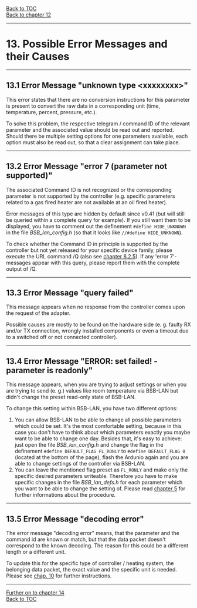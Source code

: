 [Back to TOC](toc.md)  
[Back to chapter 12](chap12.md)    
   
---      
    
# 13. Possible Error Messages and their Causes
    
---
    
## 13.1 Error Message "unknown type \<xxxxxxxx\>"
This error states that there are no conversion instructions for this parameter is present to convert the raw data in a corresponding
unit (time, temperature, percent, pressure, etc.).  
   
To solve this problem, the respective telegram / command
ID of the relevant parameter and the associated value should be read out and reported. Should there be multiple setting options for one
parameters available, each option must also be read out,
so that a clear assignment can take place.  
    
---
    

## 13.2 Error Message "error 7 (parameter not supported)"
The associated Command ID is not recognized or the corresponding
parameter is not supported by the controller (e.g. specific
parameters related to a gas fired heater are not available at an oil fired heater).  
   
Error messages of this type are hidden by default since v0.41 (but will still be queried within a complete query for example). If you still want them to be displayed, you have to comment out the definement `#define
HIDE_UNKNOWN` in the file *BSB\_lan\_config.h* (so that it looks like `//#define HIDE_UNKNOWN`).  
   
To check whether the Command ID in principle is supported by the controller but not yet released for your specific device family, 
please execute the URL command /Q (also see [chapter 8.2.5](chap08.md#825-checking-for-non-released-controller-specific-command-ids)). If any 'error 7'-messages appear with this query, please report them with the complete output of /Q.    
    
---
    

## 13.3 Error Message "query failed"
This message appears when no response from the controller comes upon the request of the adapter.  
   
Possible causes are mostly to be found on the hardware side (e. g. faulty 
RX and/or TX connection, wrongly installed components or even a timeout due to a switched off or not connected controller).  
    
---
   
## 13.4 Error Message "ERROR: set failed! - parameter is readonly"
This message appears, when you are trying to adjust settings or when you are trying to send (e. g.) values like room temperature via BSB-LAN but didn't change the preset read-only state of BSB-LAN.  
   
To change this setting within BSB-LAN, you have two different options:  
1. You can allow BSB-LAN to be able to change all possible parameters which could be set. It's the most comfortable setting, because in this case you don't have to think about which parameters exactly you maybe want to be able to change one day. Besides that, it's easy to achieve: just open the file *BSB_lan_config.h* and change the flag in the definement `#define DEFAULT_FLAG FL_RONLY` to `#define DEFAULT_FLAG 0` (located at the bottom of the page), flash the Ardunio again and you are able to change settings of the controller via BSB-LAN.  
2. You can leave the mentioned flag preset as `FL_RONLY` and make only the specific desired parameters writeable. Therefore you have to make specific changes in the file *BSB_lan_defs.h* for each parameter which you want to be able to change the setting of. Please read [chapter 5](chap5.md) for further informations about the procedure.  
     
---  
        
## 13.5 Error Message "decoding error"  
  
The error message "decoding error" means, that the parameter and the command id are known or match, but that the data packet doesn't correspond to the known decoding. The reason for this could be a different length or a different unit.  
  
To update this for the specific type of controller / heating system, the belonging data packet, the exact value and the specific unit is needed. Please see [chap. 10](chap10.md) for further instructions.  
  
---

[Further on to chapter 14](chap14.md)      
[Back to TOC](toc.md)   


